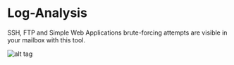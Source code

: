 # Log-Analysis
SSH, FTP and Simple Web Applications brute-forcing attempts are visible in your mailbox with this tool.

![alt tag](https://emreovunc.com/projects/SSH-Log-Analysis.jpeg)
